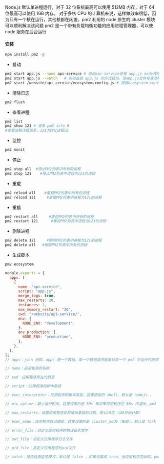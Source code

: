 Node.js 默认单进程运行，对于 32 位系统最高可以使用 512MB 内存，对于 64 位最高可以使用 1GB 内存。
对于多核 CPU 的计算机来说，这样做效率很低，因为只有一个核在运行，其他核都在闲置，pm2 利用的 node 原生的 cluster 模块可以顺利解决该问题
pm2 是一个带有负载均衡功能的应用进程管理器，可以使 node 服务在后台运行

#### 安装

```bash
npm install pm2 -g
```

- 启动

```bash
pm2 start app.js --name api-service # 启动api-service进程 app.js node程序入口文件
pm2 start app.js --watch   # 实时监控 app.js 的方式启动，当app.js文件有变动时，pm2会自动reload
pm2 start /website/api-service/ecosystem.config.js # 按照ecosystem.config.js文件启动
```

- 清除日志

```bash
pm2 flush
```

- 查看进程

```bash
pm2 list
pm2 show 121 # 或者 pm2 info 0
#查看进程详细信息，121为PM2进程id
```

- 监控

```bash
pm2 monit
```

- 停止

```bash
pm2 stop all  #停止PM2列表中所有的进程
pm2 stop 121    #停止PM2列表中进程为121的进程
```

- 重载

```bash
pm2 reload all    #重载PM2列表中所有的进程
pm2 reload 121     #重载PM2列表中进程为121的进程
```

- 重启

```bash
pm2 restart all     #重启PM2列表中所有的进程
pm2 restart 121      #重启PM2列表中进程为121的进程
```

- 删除进程

```bash
pm2 delete 121     #删除PM2列表中进程为121的进程
pm2 delete all   #删除PM2列表中所有的进程
```

- 生成脚本

```bash
pm2 ecosystem
```

```js
module.exports = {
  apps: [
    {
      name: "api-service",
      script: "app.js",
      merge_logs: true,
      max_restarts: 20,
      instances: 1,
      max_memory_restart: "2G",
      cwd: "/website/api-service/",
      env: {
        NODE_ENV: "development",
      },
      env_production: {
        NODE_ENV: "production",
      },
    },
  ],
};
// apps：json 结构，apps 是一个数组，每一个数组成员就是对应一个 pm2 中运行的应用

// name：应用程序的名称

// cwd：应用程序所在的目录

// script：应用程序的脚本路径

// exec_interpreter：应用程序的脚本类型，这里使用的 shell，默认是 nodejs 。

// min_uptime：最小运行时间，这里设置的是 60s 即如果应用程序在 60s 内退出，pm2 会认为程序异常退出，此时触发重启 max_restarts 设置数量

// max_restarts：设置应用程序异常退出重启的次数，默认15次（从0开始计数）

// exec_mode：应用程序启动模式，这里设置的是 cluster_mode（集群），默认是 fork

// error_file：自定义应用程序的错误日志文件

// out_file：自定义应用程序日志文件

// pid_file：自定义应用程序的pid文件

// watch：是否启用监控模式，默认是 false ，如果设置成 true，当应用程序变动时，pm2 会自动重载，这里也可以设置你要监控的文件。
```
